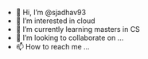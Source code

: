 - 👋 Hi, I’m @sjadhav93
- 👀 I’m interested in cloud
- 🌱 I’m currently learning masters in CS
- 💞️ I’m looking to collaborate on ...
- 📫 How to reach me ...

<!---
sjadhav93/sjadhav93 is a ✨ special ✨ repository because its `README.md` (this file) appears on your GitHub profile.
You can click the Preview link to take a look at your changes.
--->
